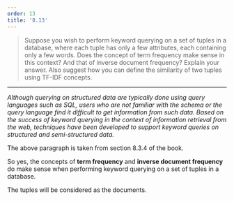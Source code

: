 ```yaml
---
order: 13
title: '8.13'
---
```

> Suppose you wish to perform keyword querying on a set of tuples in a 
> database, where each tuple has only a few attributes, each containing only 
> a few words. Does the concept of term frequency make sense in this context? And 
> that of inverse document frequency? Explain your answer. Also suggest how 
> you can define the similarity of two tuples using TF-IDF concepts. 

--------------------------------

<i>Although querying on structured data are typically done using query languages 
such as SQL, users who are not familiar with the schema or the query language 
find it difficult to get information from such data. Based on the success of 
keyword querying in the context of information retrieval from the web, techniques
have been developed to support keyword queries on structured and semi-structured
data. </i>

The above paragraph is taken from section 8.3.4 of the book. 

So yes, the concepts of **term frequency** and **inverse document frequency** do make
sense when performing keyword querying on a set of tuples in a database. 

The tuples will be considered as the documents. 

